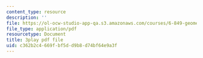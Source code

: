```yaml
---
content_type: resource
description: ''
file: https://ol-ocw-studio-app-qa.s3.amazonaws.com/courses/6-849-geometric-folding-algorithms-linkages-origami-polyhedra-fall-2012/c362b2c4669fbf5dd9b8d74bf64e9a3f_OcgtpQvrVs.pdf
file_type: application/pdf
resourcetype: Document
title: 3play pdf file
uid: c362b2c4-669f-bf5d-d9b8-d74bf64e9a3f
---
```

